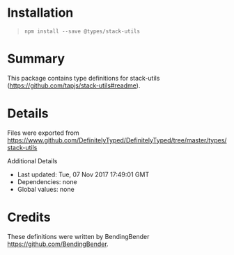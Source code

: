 # Installation

> `npm install --save @types/stack-utils`

# Summary

This package contains type definitions for stack-utils (https://github.com/tapjs/stack-utils#readme).

# Details

Files were exported from https://www.github.com/DefinitelyTyped/DefinitelyTyped/tree/master/types/stack-utils

Additional Details

- Last updated: Tue, 07 Nov 2017 17:49:01 GMT
- Dependencies: none
- Global values: none

# Credits

These definitions were written by BendingBender <https://github.com/BendingBender>.
